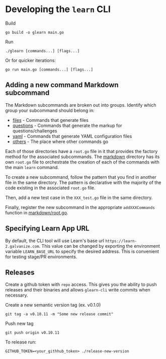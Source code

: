 # Developing the `learn` CLI

Build
```
go build -o glearn main.go
```

Run
```
./glearn [commands...] [flags...]
```

Or for quicker iterations:
```
go run main.go [commands...] [flags...]
```

## Adding a new command Markdown subcommand

The Markdown subcommands are broken out into groups. Identify which group your
subcommand should belong in:

* [files](./app/cmd/markdown/files/) - Commands that generate files
* [questions](./app/cmd/markdown/questions/) - Commands that generate the markup
  for questions/challenges
* [yaml](./app/cmd/markdown/yaml/) - Commands that generate YAML configuration
  files
* [others](./app/cmd/markdown/others/) - The place where other commands go

Each of those directories have a `root.go` file in it that provides the factory
method for the associated subcommands. The [markdown](./app/cmd/markdown/)
directory has its own `root.go` file to orchestrate the creation of each of the
commands with the main `learn` command.

To create a new subcommand, follow the pattern that you find in another file in
the same directory. The pattern is declarative with the majority of the code
existing in the associated `root.go` file.

Then, add a new test case in the `XXX_test.go` file in the same directory.

Finally, register the new subcommand in the appropriate `addXXXCommands`
function in [markdown/root.go](./app/cmd/markdown/root.go).

## Specifying Learn App URL

By default, the CLI tool will use Learn's base url `https://learn-2.galvanize.com`. This value can be changed by exporting the environment variable `LEARN_BASE_URL` to specify the desired address. This is convenient for testing stage/PR environments.

## Releases

Create a github token with `repo` access. This gives you the ability to push releases and their binaries and allows `glearn-cli` write commits when necessary.

Create a new semantic version tag (ex. v0.1.0)

```
git tag -a v0.10.11 -m "Some new release commit"
```

Push new tag
```
git push origin v0.10.11
```

To release run:
```
GITHUB_TOKEN=<your_githhub_token> ./release-new-version
```
